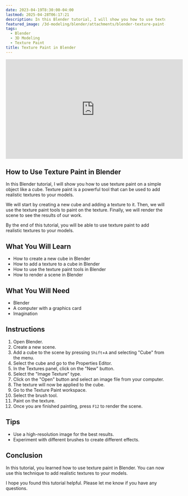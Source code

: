 ```yaml
---
date: 2023-04-19T8:30:00-04:00
lastmod: 2025-04-28T06:17:21
description: In this Blender tutorial, I will show you how to use texture paint on a simple object like a cube. Texture paint is a powerful tool that can be used to add realistic textures to your models.
featured_image: /3d-modeling/blender/attachments/blender-texture-paint-quick-start.jpg
tags:
  - Blender
  - 3D Modeling
  - Texture Paint
title: Texture Paint in Blender
---
```


<div class="iframe-16-9-container">
<iframe class="youTubeIframe" width="560" height="315" src="https://www.youtube.com/embed/A0a-YndPpOM?rel=0" title="YouTube video player" frameborder="0" allow="accelerometer; autoplay; clipboard-write; encrypted-media; gyroscope; picture-in-picture; web-share" allowfullscreen></iframe>
</div>

## How to Use Texture Paint in Blender

In this Blender tutorial, I will show you how to use texture paint on a simple object like a cube. Texture paint is a powerful tool that can be used to add realistic textures to your models.

We will start by creating a new cube and adding a texture to it. Then, we will use the texture paint tools to paint on the texture. Finally, we will render the scene to see the results of our work.

By the end of this tutorial, you will be able to use texture paint to add realistic textures to your models.

## What You Will Learn

- How to create a new cube in Blender
- How to add a texture to a cube in Blender
- How to use the texture paint tools in Blender
- How to render a scene in Blender

## What You Will Need

- Blender
- A computer with a graphics card
- Imagination

## Instructions

1. Open Blender.
2. Create a new scene.
3. Add a cube to the scene by pressing `Shift`+`A` and selecting "Cube" from the menu.
4. Select the cube and go to the Properties Editor.
5. In the Textures panel, click on the "New" button.
6. Select the "Image Texture" type.
7. Click on the "Open" button and select an image file from your computer.
8. The texture will now be applied to the cube.
9. Go to the Texture Paint workspace.
10. Select the brush tool.
11. Paint on the texture.
12. Once you are finished painting, press `F12` to render the scene.

## Tips

- Use a high-resolution image for the best results.
- Experiment with different brushes to create different effects.

## Conclusion

In this tutorial, you learned how to use texture paint in Blender. You can now use this technique to add realistic textures to your models.

I hope you found this tutorial helpful. Please let me know if you have any questions.
